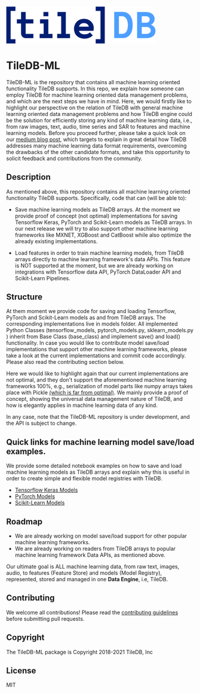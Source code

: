 <a href="https://tiledb.com"><img src="https://github.com/TileDB-Inc/TileDB/raw/dev/doc/source/_static/tiledb-logo_color_no_margin_@4x.png" alt="TileDB logo" width="400"></a>

# TileDB-ML

TileDB-ML is the repository that contains all machine learning oriented functionality TileDB supports. In this repo, we explain how someone can employ 
TileDB for machine learning oriented data management problems, and which are the next steps we have in mind. Here, we would firstly like to highlight our 
perspective on the relation of TileDB with general machine learning oriented data management problems and how TileDB engine could be the solution for 
efficiently storing any kind of machine learning data, i.e., from raw images, text, audio, time series and SAR to features and machine learning models. 
Before you proceed further, please take a quick look on our [medium blog post](https://medium.com/tiledb/tiledb-as-the-data-engine-for-machine-learning-b48fb0e9b147), 
which targets to explain in great detail how TileDB addresses many machine learning data format requirements, overcoming the drawbacks of the other 
candidate formats, and take this opportunity to solicit feedback and contributions from the community.

## Description

As mentioned above, this repository contains all machine learning oriented functionality TileDB supports. Specifically, code that 
can (will be able to): 

* Save machine learning models as TileDB arrays. At the moment we provide proof of concept (not optimal) implementations 
  for saving Tensorflow Keras, PyTorch and Scikit-Learn models as TileDB arrays. In our next release we will try to also support
  other machine learning frameworks like MXNET, XGBoost and CatBoost while also optimize the already existing implementations.
    
* Load features in order to train machine learning models, from TileDB arrays directly to machine learning framework's data APIs. 
  This feature is NOT supported at the moment, but we are already working on integrations with Tensorflow data API, PyTorch DataLoader API
  and Scikit-Learn Pipelines. 
  
## Structure

At them moment we provide code for saving and loading Tensorflow, PyTorch and Scikit-Learn models as and from TileDB arrays. The corresponding implementations
live in models folder. All implemented Python Classes (tensorflow_models, pytorch_models.py, sklearn_models.py ) inherit from 
Base Class (base_class) and implement save() and load() functionality. In case you would like to contribute model save/load implementations
that support other machine learning frameworks, please take a look at the current implementations and commit code accordingly. Please
also read the contributing section below.

Here we would like to highlight again that our current implementations are not optimal, and they don't support the aforementioned machine learning
frameworks 100%, e.g., serialization of model parts like numpy arrays takes place with Pickle [(which is far from optimal)](https://docs.python.org/3/library/pickle.html).
We mainly provide a proof of concept, showing the universal data management nature of TileDB, and how is elegantly applies in machine learning data of any kind.

In any case, note that the TileDB-ML repository is under development, and the API is subject to change.

## Quick links for machine learning model save/load examples.

We provide some detailed notebook examples on how to save and load machine learning models as TileDB arrays and explain why this is useful 
in order to create simple and flexible model registries with TileDB.

* [Tensorflow Keras Models](https://github.com/TileDB-Inc/TileDB-ML/blob/develop/example_notebooks/models/tensorflow_keras_tiledb_models_example.ipynb)
* [PyTorch Models](https://github.com/TileDB-Inc/TileDB-ML/blob/develop/example_notebooks/models/pytorch_tiledb_models_example.ipynb)
* [Scikit-Learn Models](https://github.com/TileDB-Inc/TileDB-ML/blob/develop/example_notebooks/models/sklearn_tiledb_models_example.ipynb)

## Roadmap

* We are already working on model save/load support for other popular machine learning frameworks.
* We are already working on readers from TileDB arrays to popular machine learning framework Data APIs, as mentioned above.

Our ultimate goal is ALL machine learning data, from raw text, images, audio, to features (Feature Store) and models (Model Registry), represented, stored and managed
in one **Data Engine**, i.e, TileDB.


## Contributing

We welcome all contributions! Please read the [contributing guidelines](https://github.com/TileDB-Inc/TileDB-ML/blob/develop/CONTRIBUTING.md) 
before submitting pull requests.

## Copyright

The TileDB-ML package is Copyright 2018-2021 TileDB, Inc

## License

MIT
